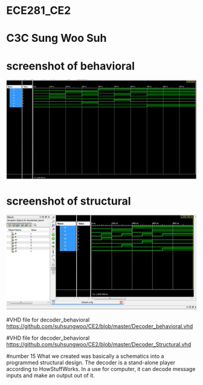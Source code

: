 ECE281_CE2
==========
# C3C Sung Woo Suh

# screenshot of behavioral
![Behavioral](Behavioral.JPG)

# screenshot of structural
![Structural](Structural.JPG)

#VHD file for decoder_behavioral
https://github.com/suhsungwoo/CE2/blob/master/Decoder_behavioral.vhd

#VHD file for decoder_behavioral
https://github.com/suhsungwoo/CE2/blob/master/Decoder_Structural.vhd

#number 15
What we created was basically a schematics into a programmed structural design. The decoder is a stand-alone player according to HowStuffWorks. In a use for computer, it can decode message inputs and make an output out of it. 
